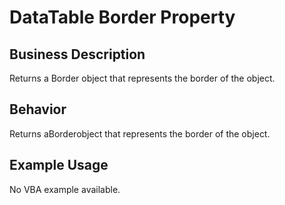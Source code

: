 # DataTable Border Property

## Business Description
Returns a Border object that represents the border of the object.

## Behavior
Returns aBorderobject that represents the border of the object.

## Example Usage
No VBA example available.